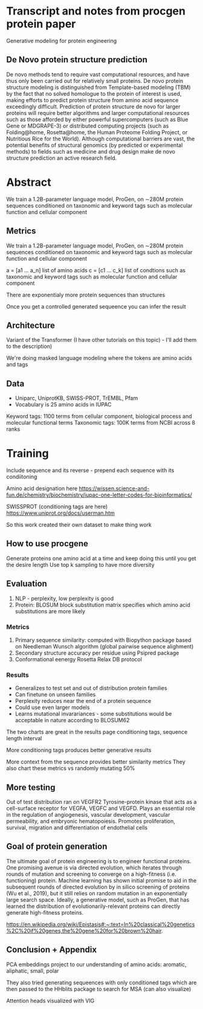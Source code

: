 # Transcript and notes from procgen protein paper

Generative modeling for protein engineering


## De Novo protein structure prediction
De novo methods tend to require vast computational resources, and have thus only been carried out for relatively small proteins. De novo protein structure modeling is distinguished from Template-based modeling (TBM) by the fact that no solved homologue to the protein of interest is used, making efforts to predict protein structure from amino acid sequence exceedingly difficult. Prediction of protein structure de novo for larger proteins will require better algorithms and larger computational resources such as those afforded by either powerful supercomputers (such as Blue Gene or MDGRAPE-3) or distributed computing projects (such as Folding@home, Rosetta@home, the Human Proteome Folding Project, or Nutritious Rice for the World). Although computational barriers are vast, the potential benefits of structural genomics (by predicted or experimental methods) to fields such as medicine and drug design make de novo structure prediction an active research field.

# Abstract
We train a 1.2B-parameter
language model, ProGen, on ∼280M protein sequences conditioned on taxonomic and keyword
tags such as molecular function and cellular component

## Metrics
We train a 1.2B-parameter
language model, ProGen, on ∼280M protein sequences conditioned on taxonomic and keyword
tags such as molecular function and cellular component


a = [a1 ... a_n] list of amino acids
c = [c1 ... c_k] list of condtions such as taxonomic and keyword tags such as molecular function and cellular component

There are exponentialy more protein sequences than structures

Once you get a controlled generated sequeence you can infer the result

## Architecture
Variant of the Transformer (I have other tutorials on this topic) - I'll add them to the description)

We're doing masked language modeling where the tokens are amino acids and tags

## Data
* Uniparc, UniprotKB, SWISS-PROT, TrEMBL, Pfam 
* Vocabulary is 25 amino acids in IUPAC

Keyword tags: 1100 terms from cellular component, biological process and molecular functional terms
Taxonomic tags: 100K terms from NCBI across 8 ranks

# Training
Include sequence and its reverse - prepend each sequence with its condiitoning 

Amino acid designation here https://wissen.science-and-fun.de/chemistry/biochemistry/iupac-one-letter-codes-for-bioinformatics/

SWISSPROT (conditioning tags are here) https://www.uniprot.org/docs/userman.htm

So this work created their own dataset to make thing work

## How to use procgene
Generate proteins one amino acid at a time and keep doing this until you get the desire length
Use top k sampling to have more diversity

## Evaluation
1. NLP - perplexity, low perplexity is good 
2. Protein: BLOSUM block substitution matrix specifies which amino acid substitutions are more likely

### Metrics

1. Primary sequence similarity: computed with Biopython package based on Needleman Wunsch algorithm (global pairwise sequence alighment)
2. Secondary structure accuracy per residue using Psipred package
3. Conformational eenergy Rosetta Relax DB protocol

### Results
* Generalizes to test set and out of distribution protein families
* Can finetune on unseen families
* Perplexity reduces near the end of a protein sequence
* Could use even larger models 
* Learns mutational invarariances - some substitutions would be acceptable in nature according to BLOSUM62

The two charts are great in the results page conditioning tags, sequence length interval

More conditioning tags produces better generative results

More context from the sequence provides better similarity metrics
They also chart these metrics vs randomly mutating 50%

## More testing
Out of test distribution ran on VEGFR2
Tyrosine-protein kinase that acts as a cell-surface receptor for VEGFA, VEGFC and VEGFD. Plays an essential role in the regulation of angiogenesis, vascular development, vascular permeability, and embryonic hematopoiesis. Promotes proliferation, survival, migration and differentiation of endothelial cells


## Goal of protein generation
The ultimate goal of protein engineering is to engineer functional proteins. One promising avenue is via directed evolution, which iterates through rounds of mutation and screening to converge on a high-fitness (i.e. functioning) protein.
Machine learning has shown initial promise to aid in the
subsequent rounds of directed evolution by in silico screening of proteins (Wu et al., 2019), but it still relies on random
mutation in an exponentially large search space. Ideally,
a generative model, such as ProGen, that has learned the
distribution of evolutionarily-relevant proteins can directly
generate high-fitness proteins.

https://en.wikipedia.org/wiki/Epistasis#:~:text=In%20classical%20genetics%2C%20if%20genes,the%20gene%20for%20brown%20hair.

## Conclusion + Appendix

PCA embeddings project to our understanding of amino acids: aromatic, aliphatic, small, polar

They also tried generating sequeences with only conditioned tags which are then passed to the HHblits package to search for MSA (can also visualize)

Attention heads visualized with VIG







